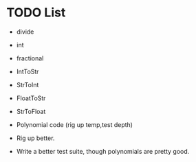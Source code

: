 # TODO List

- divide
- int
- fractional
- IntToStr
- StrToInt
- FloatToStr
- StrToFloat

- Polynomial code (rig up temp,test depth)
- Rig up better.

- Write a better test suite, though polynomials are pretty good.

